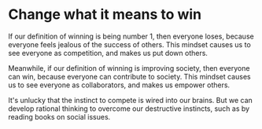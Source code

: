 # Change what it means to win 

If our definition of winning is being number 1, then everyone loses, because everyone feels jealous of the success of others. This mindset causes us to see everyone as competition, and makes us put down others. 
 
Meanwhile, if our definition of winning is improving society, then everyone can win, because everyone can contribute to society. This mindset causes us to see everyone as collaborators, and makes us empower others.

It's unlucky that the instinct to compete is wired into our brains. But we can develop rational thinking to overcome our destructive instincts, such as by reading books on social issues.
